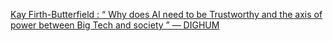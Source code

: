 [Kay Firth-Butterfield : “ Why does AI need to be Trustworthy and the axis of power between Big Tech and society ” — DIGHUM](https://qi.tc/qi/116742)